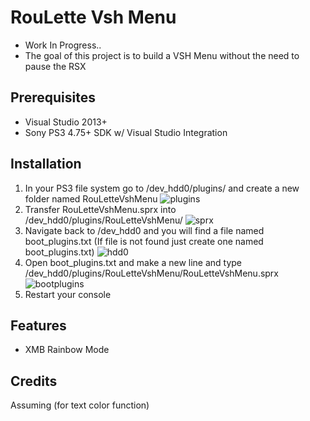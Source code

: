 # RouLette Vsh Menu
- Work In Progress.. 
- The goal of this project is to build a VSH Menu without the need to pause the RSX

## Prerequisites
- Visual Studio 2013+
- Sony PS3 4.75+ SDK w/ Visual Studio Integration
 
## Installation
1. In your PS3 file system go to /dev_hdd0/plugins/ and create a new folder named RouLetteVshMenu
![plugins](https://github.com/TheRouletteBoi/RouLetteVshMenu/blob/master/Resources/plugins.PNG)
2. Transfer RouLetteVshMenu.sprx into /dev_hdd0/plugins/RouLetteVshMenu/
![sprx](https://github.com/TheRouletteBoi/RouLetteVshMenu/blob/master/Resources/sprx.PNG)
3. Navigate back to /dev_hdd0 and you will find a file named boot_plugins.txt (If file is not found just create one named boot_plugins.txt)
![hdd0](https://github.com/TheRouletteBoi/RouLetteVshMenu/blob/master/Resources/hdd0.PNG)
4. Open boot_plugins.txt and make a new line and type /dev_hdd0/plugins/RouLetteVshMenu/RouLetteVshMenu.sprx
![bootplugins](https://github.com/TheRouletteBoi/RouLetteVshMenu/blob/master/Resources/bootplugins.PNG)
5. Restart your console

## Features
- XMB Rainbow Mode

## Credits
Assuming (for text color function)